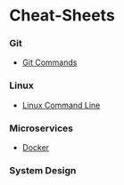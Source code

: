 # Cheat-Sheets

### Git
* [Git Commands](https://github.com/alaasleek/Cheat-Sheets/wiki/Git)
### Linux
* [Linux Command Line](https://github.com/alaasleek/Cheat-Sheets/wiki/Linux-Command-Line)
### Microservices 
* [Docker](https://github.com/alaasleek/Cheat-Sheets/wiki/Docker)

### System Design

